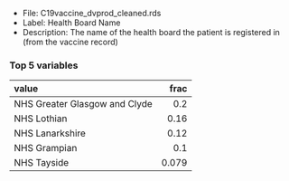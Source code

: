 

* File: C19vaccine_dvprod_cleaned.rds
* Label: Health Board Name
* Description: The name of the health board the patient is registered in (from the vaccine record)

### Top 5 variables
| value                         |   frac |
|:------------------------------|-------:|
| NHS Greater Glasgow and Clyde |  0.2   |
| NHS Lothian                   |  0.16  |
| NHS Lanarkshire               |  0.12  |
| NHS Grampian                  |  0.1   |
| NHS Tayside                   |  0.079 |
        